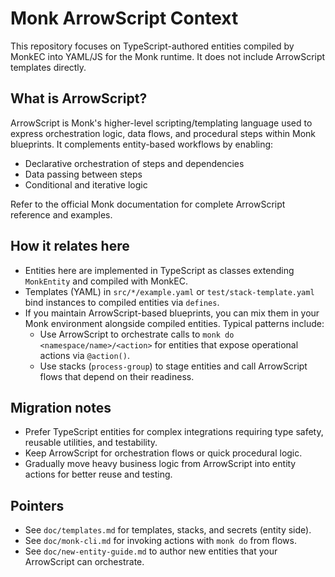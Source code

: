 # Monk ArrowScript Context

This repository focuses on TypeScript-authored entities compiled by MonkEC into YAML/JS for the Monk runtime. It does not include ArrowScript templates directly.

## What is ArrowScript?

ArrowScript is Monk's higher-level scripting/templating language used to express orchestration logic, data flows, and procedural steps within Monk blueprints. It complements entity-based workflows by enabling:

- Declarative orchestration of steps and dependencies
- Data passing between steps
- Conditional and iterative logic

Refer to the official Monk documentation for complete ArrowScript reference and examples.

## How it relates here

- Entities here are implemented in TypeScript as classes extending `MonkEntity` and compiled with MonkEC.
- Templates (YAML) in `src/*/example.yaml` or `test/stack-template.yaml` bind instances to compiled entities via `defines`.
- If you maintain ArrowScript-based blueprints, you can mix them in your Monk environment alongside compiled entities. Typical patterns include:
  - Use ArrowScript to orchestrate calls to `monk do <namespace/name>/<action>` for entities that expose operational actions via `@action()`.
  - Use stacks (`process-group`) to stage entities and call ArrowScript flows that depend on their readiness.

## Migration notes

- Prefer TypeScript entities for complex integrations requiring type safety, reusable utilities, and testability.
- Keep ArrowScript for orchestration flows or quick procedural logic.
- Gradually move heavy business logic from ArrowScript into entity actions for better reuse and testing.

## Pointers

- See `doc/templates.md` for templates, stacks, and secrets (entity side).
- See `doc/monk-cli.md` for invoking actions with `monk do` from flows.
- See `doc/new-entity-guide.md` to author new entities that your ArrowScript can orchestrate.
